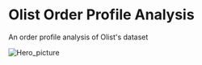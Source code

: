 # Olist Order Profile Analysis
An order profile analysis of Olist's dataset

![Hero_picture](https://cdn.pixabay.com/photo/2015/08/07/16/07/shopping-879498_960_720.jpg)

